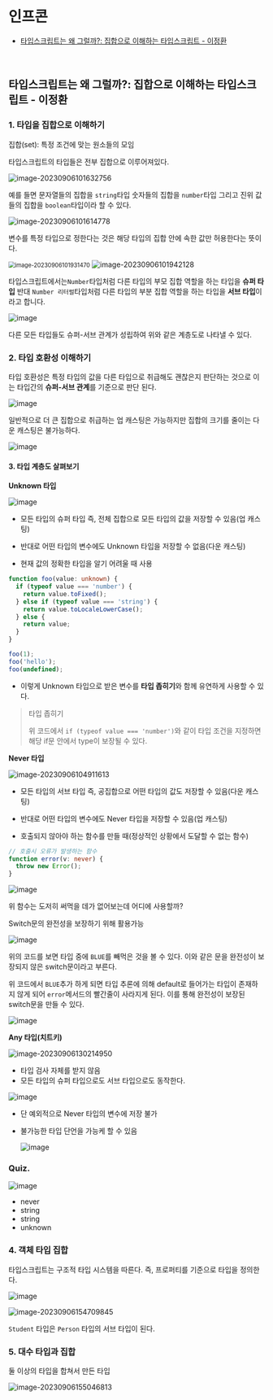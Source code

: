 # 인프콘

- [타입스크립트는 왜 그럴까?: 집합으로 이해하는 타입스크립트 - 이정환](#타입스크립트는-왜-그럴까-집합으로-이해하는-타입스크립트---이정환)

<br>

## 타입스크립트는 왜 그럴까?: 집합으로 이해하는 타입스크립트 - 이정환

### 1. 타입을 집합으로 이해하기

집합(set): 특정 조건에 맞는 원소들의 모임

타입스크립트의 타입들은 전부 집합으로 이루어져있다.


![image-20230906101632756](https://raw.githubusercontent.com/ddullgi/image_sever/master/img/image-20230906101632756.png)

예를 들면 문자열들의 집합을 `string`타입 숫자들의 집합을 `number`타입 그리고 진위 값들의 집합을 `boolean`타입이라 할 수 있다.


![image-20230906101614778](https://raw.githubusercontent.com/ddullgi/image_sever/master/img/image-20230906101614778.png)

변수를 특정 타입으로 정한다는 것은 해당 타입의 집합 안에 속한 값만 허용한다는 뜻이다.


<img src="https://raw.githubusercontent.com/ddullgi/image_sever/master/img/image-20230906101931470.png" alt="image-20230906101931470" style="zoom: 80%;" /> <img src="https://raw.githubusercontent.com/ddullgi/image_sever/master/img/image-20230906101942128.png" alt="image-20230906101942128"  />

타입스크립트에서는`Number`타입처럼 다른 타입의 부모 집합 역할을 하는 타입을 **슈퍼 타입** 반대 `Number 리터럴`타입처럼 다른 타입의 부분 집합 역할을 하는 타입을 **서브 타입**이라고 합니다.


![image](https://github.com/ddullgi/ddullgi/assets/97648143/a90b888f-95cc-4bea-a2f6-d6502840dc46)

다른 모든 타입들도 슈퍼-서브 관계가 성립하여 위와 같은 계층도로 나타낼 수 있다. 


### 2. 타입 호환성 이해하기

타입 호환성은 특정 타입의 값을 다른 타입으로 취급해도 괜찮은지 판단하는 것으로 이는 타입간의 **슈퍼-서브 관계**를 기준으로 판단 된다.


![image](https://github.com/ddullgi/ddullgi/assets/97648143/98eec42c-d812-44ad-a82e-77ae41f60a44)

일반적으로 더 큰 집합으로 취급하는 업 캐스팅은 가능하지만 집합의 크기를 줄이는 다운 캐스팅은 불가능하다.


![image](https://github.com/ddullgi/ddullgi/assets/97648143/47820c8c-66ef-405c-a767-f71ebb350ede)


#### 3. 타입 계층도 살펴보기

**Unknown 타입**

![image](https://github.com/ddullgi/ddullgi/assets/97648143/ba23f458-d805-4920-841d-c81b435daf65)

- 모든 타입의 슈퍼 타입 즉, 전체 집합으로 모든 타입의 값을 저장할 수 있음(업 캐스팅)

- 반대로 어떤 타입의 변수에도 Unknown 타입을 저장할 수 없음(다운 캐스팅)



- 현재 값의 정확한 타입을 알기 어려울 때 사용

```typescript
function foo(value: unknown) {
  if (typeof value === 'number') {
    return value.toFixed();
  } else if (typeof value === 'string') {
    return value.toLocaleLowerCase();
  } else {
    return value;
  }
}

foo(1);
foo('hello');
foo(undefined);
```

- 이렇게 Unknown 타입으로  받은 변수를 **타입 좁히기**와 함께 유연하게 사용할 수 있다.



> 타입 좁히기
>
> 위 코드에서 `if (typeof value === 'number')`와 같이 타입 조건을 지정하면 해당 if문 안에서 type이 보장될 수 있다.



**Never 타입**

![image-20230906104911613](https://raw.githubusercontent.com/ddullgi/image_sever/master/img/image-20230906104911613.png)

- 모든 타입의 서브 타입 즉,  공집합으로 어떤 타입의 값도 저장할 수 있음(다운 캐스팅)

- 반대로 어떤 타입의 변수에도 Never 타입을 저장할 수 있음(업 캐스팅)


- 호출되지 않아야 하는 함수를 만들 때(정상적인 상황에서 도달할 수 없는 함수)

```typescript
// 호출시 오류가 발생하는 함수
function error(v: never) {
  throw new Error();
}
```

![image](https://github.com/ddullgi/ddullgi/assets/97648143/7b37bb4c-580a-468d-85f1-0c5990e787f2)

위 함수는 도저히 써먹을 데가 없어보는데 어디에 사용할까?

Switch문의 완전성을 보장하기 위해 활용가능

![image](https://github.com/ddullgi/ddullgi/assets/97648143/6b15df4f-20c9-4426-ab96-6b588dd2766e)

위의 코드를 보면 타입 중에 `BLUE`를 빼먹은 것을 볼 수 있다. 이와 같은 문을 완전성이 보장되지 않은 switch문이라고 부른다.



위 코드에서 `BLUE`추가 하게 되면 타입 추론에 의해 default로 들어가는 타입이 존재하지 않게 되어 `error`메서드의 빨간줄이 사라지게 된다. 이를 통해 완전성이 보장된 switch문을 만들 수 있다.

![image](https://github.com/ddullgi/ddullgi/assets/97648143/3060ceb6-0355-4703-9508-b665ea1fe6a4)



**Any 타입(치트키)**

![image-20230906130214950](https://raw.githubusercontent.com/ddullgi/image_sever/master/img/image-20230906130214950.png)

- 타입 검사 자체를 받지 않음
- 모든 타입의 슈퍼 타입으로도 서브 타입으로도 동작한다.

![image](https://github.com/ddullgi/ddullgi/assets/97648143/8537ddfe-5735-4402-b0ae-9b7d2335e3ed)

- 단 예외적으로 Never 타입의 변수에 저장 불가


- 불가능한 타입 단언을 가능케 할 수 있음

  ![image](https://github.com/ddullgi/ddullgi/assets/97648143/45ab3642-8b41-48f3-bb46-555726524f8d)


### Quiz.

![image](https://github.com/ddullgi/ddullgi/assets/97648143/047ee76b-22d2-4a9e-bcd3-eb8de6dfea84)

- never
- string
- string
- unknown


### 4. 객체 타입 집합

타입스크립트는 구조적 타입 시스템을 따른다. 즉, 프로퍼티를 기준으로 타입을 정의한다.

![image](https://github.com/ddullgi/ddullgi/assets/97648143/d39ee760-48e3-4c64-bced-6cd78073e5a1)

![image-20230906154709845](https://raw.githubusercontent.com/ddullgi/image_sever/master/img/image-20230906154709845.png)

`Student` 타입은 `Person` 타입의 서브 타입이 된다.



### 5. 대수 타입과 집합

둘 이상의 타입을 합쳐서 만든 타입

![image-20230906155046813](https://raw.githubusercontent.com/ddullgi/image_sever/master/img/image-20230906155046813.png)

